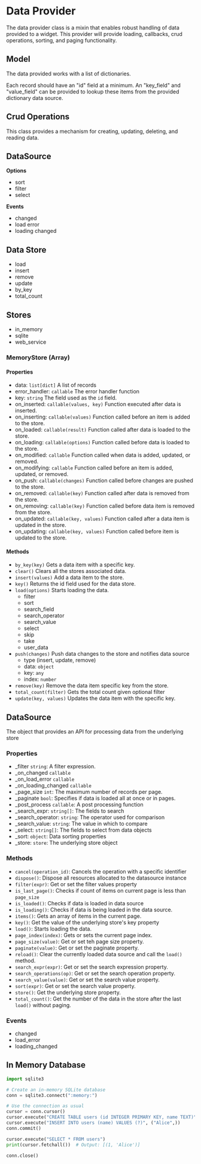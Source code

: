 # Data Provider

The data provider class is a mixin that enables robust handling of data provided to a widget. This provider will provide
loading, callbacks, crud operations, sorting, and paging functionality.

## Model

The data provided works with a list of dictionaries.

Each record should have an "id" field at a minimum. An "key_field" and "value_field" can be provided to lookup these
items from the provided dictionary data source.

## Crud Operations

This class provides a mechanism for creating, updating, deleting, and reading data.


## DataSource

**Options**
- sort
- filter
- select

**Events**
- changed
- load error
- loading changed

## Data Store
- load
- insert
- remove
- update
- by_key
- total_count

## Stores
- in_memory
- sqlite
- web_service


### MemoryStore (Array)

#### Properties

- data: `list[dict]` A list of records
- error_handler: `callable` The error handler function
- key: `string` The field used as the `id` field.
- on_inserted: `callable(values, key)` Function executed after data is inserted.
- on_inserting: `callable(values)` Function called before an item is added to the store.
- on_loaded: `callable(result)` Function called after data is loaded to the store.
- on_loading: `callable(options)` Function called before data is loaded to the store.
- on_modified: `callable` Function called when data is added, updated, or removed.
- on_modifying: `callable` Function called before an item is added, updated, or removed.
- on_push: `callable(changes)` Function called before changes are pushed to the store.
- on_removed: `callable(key)` Function called after data is removed from the store.
- on_removing: `callable(key)` Function called before data item is removed from the store.
- on_updated: `callable(key, values)` Function called after a data item is updated in the store.
- on_updating: `callable(key, values)` Function called before item is updated to the store.

#### Methods

- `by_key(key)` Gets a data item with a specific key.
- `clear()` Clears all the stores associated data.
- `insert(values)` Add a data item to the store.
- `key()` Returns the id field used for the data store.
- `load(options)` Starts loading the data.
  - filter
  - sort
  - search_field
  - search_operator
  - search_value
  - select
  - skip
  - take
  - user_data
- `push(changes)` Push data changes to the store and notifies data source
  - type (insert, update, remove)
  - data: `object`
  - key: `any`
  - index: `number`
- `remove(key)` Remove the data item specific key from the store.
- `total_count(filter)` Gets the total count given optional filter
- `update(key, values)` Updates the data item with the specific key.

## DataSource

The object that provides an API for processing data from the underlying store

### Properties

- \_filter `string`: A filter expression.
- \_on_changed `callable`
- \_on_load_error `callable`
- \_on_loading_changed `callable`
- \_page_size `int`: The maximum number of records per page.
- \_paginate `bool`: Specifies if data is loaded all at once or in pages.
- \_post_process `callable`: A post processing function
- \_search_expr: `string[]`: The fields to search
- \_search_operator: `string`: The operator used for comparison
- \_search_value: `string`: The value in which to compare
- \_select: `string[]`: The fields to select from data objects
- \_sort: `object`: Data sorting properties
- \_store: `store`: The underlying store object

### Methods

- `cancel(operation_id)`: Cancels the operation with a specific identifier
- `dispose()`: Dispose all resources allocated to the datasource instance
- `filter(expr)`: Get or set the filter values property
- `is_last_page()`: Checks if count of items on current page is less than `page_size`
- `is_loaded()`: Checks if data is loaded in data source
- `is_loading()`: Checks if data is being loaded in the data source.
- `items()`: Gets an array of items in the current page.
- `key()`: Get the value of the underlying store's key property
- `load()`: Starts loading the data.
- `page_index(index)`: Gets or sets the current page index.
- `page_size(value)`: Get or set teh page size property.
- `paginate(value)`: Get or set the paginate property.
- `reload()`: Clear the currently loaded data source and call the `load()` method.
- `search_expr(expr)`: Get or set the search expression property.
- `search_operations(op)`: Get or set the search operation property.
- `search_value(value)`: Get or set the search value property.
- `sort(expr)`: Get or set the search value property.
- `store()`: Get the underlying store property.
- `total_count()`: Get the number of the data in the store after the last `load()` without paging.


### Events
- changed
- load_error
- loading_changed

## In Memory Database

```python
import sqlite3

# Create an in-memory SQLite database
conn = sqlite3.connect(":memory:")

# Use the connection as usual
cursor = conn.cursor()
cursor.execute("CREATE TABLE users (id INTEGER PRIMARY KEY, name TEXT)")
cursor.execute("INSERT INTO users (name) VALUES (?)", ("Alice",))
conn.commit()

cursor.execute("SELECT * FROM users")
print(cursor.fetchall())  # Output: [(1, 'Alice')]

conn.close()
```